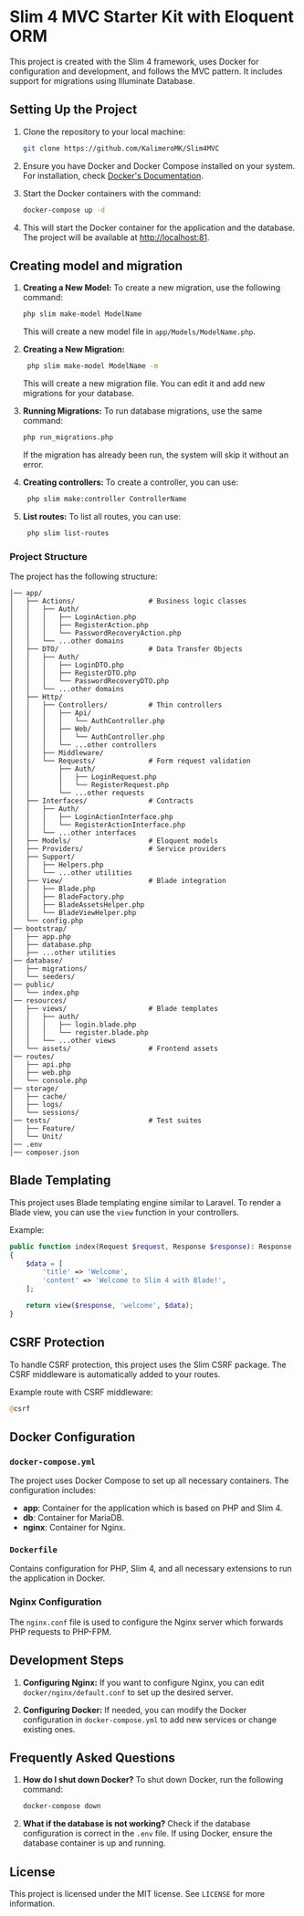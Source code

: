 # Slim 4 MVC Starter Kit with Eloquent ORM

This project is created with the Slim 4 framework, uses Docker for configuration and development, and follows the MVC pattern. It includes support for migrations using Illuminate Database.

## Setting Up the Project

1. Clone the repository to your local machine:
    ```bash
    git clone https://github.com/KalimeroMK/Slim4MVC
    ```

2. Ensure you have Docker and Docker Compose installed on your system. For installation, check [Docker's Documentation](https://docs.docker.com/get-docker/).

3. Start the Docker containers with the command:
    ```bash
    docker-compose up -d
    ```

4. This will start the Docker container for the application and the database. The project will be available at [http://localhost:81](http://localhost:81).

## Creating model and migration

1. **Creating a New Model:**
   To create a new migration, use the following command:
    ```bash
    php slim make-model ModelName
    ```
   This will create a new model file in `app/Models/ModelName.php`.

2. **Creating a New Migration:**

   ```bash
    php slim make-model ModelName -m
    ```
   This will create a new migration file. You can edit it and add new migrations for your database.

3. **Running Migrations:**
   To run database migrations, use the same command:
    ```bash
    php run_migrations.php
    ```

   If the migration has already been run, the system will skip it without an error.

4. **Creating controllers:**
   To create a controller, you can use:
    ```bash
     php slim make:controller ControllerName
    ```

5. **List routes:**
   To list all routes, you can use:
    ```bash
     php slim list-routes
    ```

### Project Structure

The project has the following structure:

```
│── app/
│   ├── Actions/                  # Business logic classes
│   │   ├── Auth/
│   │   │   ├── LoginAction.php
│   │   │   ├── RegisterAction.php
│   │   │   └── PasswordRecoveryAction.php
│   │   └── ...other domains
│   ├── DTO/                      # Data Transfer Objects
│   │   ├── Auth/
│   │   │   ├── LoginDTO.php
│   │   │   ├── RegisterDTO.php
│   │   │   └── PasswordRecoveryDTO.php
│   │   └── ...other domains
│   ├── Http/
│   │   ├── Controllers/          # Thin controllers
│   │   │   ├── Api/
│   │   │   │   └── AuthController.php
│   │   │   ├── Web/
│   │   │   │   └── AuthController.php
│   │   │   └── ...other controllers
│   │   ├── Middleware/
│   │   └── Requests/             # Form request validation
│   │       ├── Auth/
│   │       │   ├── LoginRequest.php
│   │       │   └── RegisterRequest.php
│   │       └── ...other requests
│   ├── Interfaces/               # Contracts
│   │   ├── Auth/
│   │   │   ├── LoginActionInterface.php
│   │   │   └── RegisterActionInterface.php
│   │   └── ...other interfaces
│   ├── Models/                   # Eloquent models
│   ├── Providers/                # Service providers
│   ├── Support/
│   │   ├── Helpers.php
│   │   └── ...other utilities
│   ├── View/                     # Blade integration
│   │   ├── Blade.php
│   │   ├── BladeFactory.php
│   │   ├── BladeAssetsHelper.php
│   │   └── BladeViewHelper.php
│   └── config.php
│── bootstrap/
│   ├── app.php
│   ├── database.php
│   ├── ...other utilities
│── database/
│   ├── migrations/
│   └── seeders/
│── public/
│   └── index.php
│── resources/
│   ├── views/                    # Blade templates
│   │   ├── auth/
│   │   │   ├── login.blade.php
│   │   │   └── register.blade.php
│   │   └── ...other views
│   └── assets/                   # Frontend assets
│── routes/
│   ├── api.php
│   ├── web.php
│   └── console.php
│── storage/
│   ├── cache/
│   ├── logs/
│   └── sessions/
│── tests/                        # Test suites
│   ├── Feature/
│   └── Unit/
│── .env
│── composer.json
```

## Blade Templating

This project uses Blade templating engine similar to Laravel. To render a Blade view, you can use the `view` function in your controllers.

Example:
```php
public function index(Request $request, Response $response): Response
{
    $data = [
        'title' => 'Welcome',
        'content' => 'Welcome to Slim 4 with Blade!',
    ];

    return view($response, 'welcome', $data);
}
```

## CSRF Protection

To handle CSRF protection, this project uses the Slim CSRF package. The CSRF middleware is automatically added to your routes.

Example route with CSRF middleware:
```php
@csrf 
```
## Docker Configuration

### `docker-compose.yml`

The project uses Docker Compose to set up all necessary containers. The configuration includes:

- **app**: Container for the application which is based on PHP and Slim 4.
- **db**: Container for MariaDB.
- **nginx**: Container for Nginx.

### `Dockerfile`

Contains configuration for PHP, Slim 4, and all necessary extensions to run the application in Docker.

### Nginx Configuration

The `nginx.conf` file is used to configure the Nginx server which forwards PHP requests to PHP-FPM.

## Development Steps

1. **Configuring Nginx:**
   If you want to configure Nginx, you can edit `docker/nginx/default.conf` to set up the desired server.

2. **Configuring Docker:**
   If needed, you can modify the Docker configuration in `docker-compose.yml` to add new services or change existing ones.

## Frequently Asked Questions

1. **How do I shut down Docker?**
   To shut down Docker, run the following command:
    ```bash
    docker-compose down
    ```

2. **What if the database is not working?**
   Check if the database configuration is correct in the `.env` file. If using Docker, ensure the database container is up and running.

## License

This project is licensed under the MIT license. See `LICENSE` for more information.
